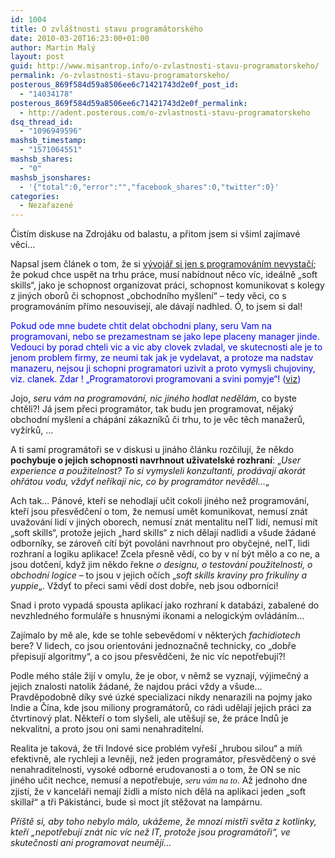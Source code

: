 ```yaml
---
id: 1004
title: O zvláštnosti stavu programátorského
date: 2010-03-20T16:23:00+01:00
author: Martin Malý
layout: post
guid: http://www.misantrop.info/o-zvlastnosti-stavu-programatorskeho/
permalink: /o-zvlastnosti-stavu-programatorskeho/
posterous_869f584d59a8506ee6c71421743d2e0f_post_id:
  - "14034178"
posterous_869f584d59a8506ee6c71421743d2e0f_permalink:
  - http://adent.posterous.com/o-zvlastnosti-stavu-programatorskeho
dsq_thread_id:
  - "1096949596"
mashsb_timestamp:
  - "1571064551"
mashsb_shares:
  - "0"
mashsb_jsonshares:
  - '{"total":0,"error":"","facebook_shares":0,"twitter":0}'
categories:
  - Nezařazené
---
```

Čist&iacute;m diskuse na Zdroj&aacute;ku od balastu, a přitom jsem si v&scaron;iml zaj&iacute;mav&eacute; věci&#8230;

Napsal jsem čl&aacute;nek o tom, že si [v&yacute;voj&aacute;ř si jen s programov&aacute;n&iacute;m nevystač&iacute;](http://zdrojak.root.cz/clanky/vyvojar-si-jen-s-programovanim-nevystaci/); že pokud chce uspět na trhu pr&aacute;ce, mus&iacute; nab&iacute;dnout něco v&iacute;c, ide&aacute;lně &#8222;soft skills&#8220;, jako je schopnost organizovat pr&aacute;ci, schopnost komunikovat s kolegy z jin&yacute;ch oborů či schopnost &#8222;obchodn&iacute;ho my&scaron;len&iacute;&#8220; &#8211; tedy věci, co s programov&aacute;n&iacute;m př&iacute;mo nesouvisej&iacute;, ale d&aacute;vaj&iacute; nadhled. &Oacute;, to jsem si dal!

<span style="color: #0000ff;">Pokud ode mne budete chtit delat obchodni plany, seru Vam na programovani, nebo se prezamestnam se jako lepe placeny manager jinde. Vedouci by porad chteli vic a vic aby clovek zvladal, ve skutecnosti ale je to jenom problem firmy, ze neumi tak jak je vydelavat, a protoze ma nadstav manazeru, nejsou ji schopni programatori uzivit a proto vymysli chujoviny, viz. clanek. Zdar ! &bdquo;Programatorovi programovani a svini pomyje&ldquo;! (<a href="http://zdrojak.root.cz/clanky/vyvojar-si-jen-s-programovanim-nevystaci/nazory/8118/">viz</a>)</span>

Jojo, _seru v&aacute;m na programov&aacute;n&iacute;, nic jin&eacute;ho hodlat neděl&aacute;m_, co byste chtěli?! J&aacute; jsem přeci program&aacute;tor, tak budu jen programovat, nějak&yacute; obchodn&iacute; my&scaron;len&iacute; a ch&aacute;p&aacute;n&iacute; z&aacute;kazn&iacute;ků či trhu, to je věc těch manažerů, vyž&iacute;rků, &#8230;

A ti sam&iacute; program&aacute;toři se v diskusi u jin&aacute;ho čl&aacute;nku rozčiluj&iacute;, že někdo **pochybuje o jejich schopnosti navrhnout uživatelsk&eacute; rozhran&iacute;**: &#8222;_User experience a použitelnost? To si vymysleli konzultanti, prod&aacute;vaj&iacute; akor&aacute;t ohř&aacute;tou vodu, vždyť neř&iacute;kaj&iacute; nic, co by program&aacute;tor nevěděl&#8230;_&#8222;

Ach tak&#8230; P&aacute;nov&eacute;, kteř&iacute; se nehodlaj&iacute; učit cokoli jin&eacute;ho než programov&aacute;n&iacute;, kteř&iacute; jsou přesvědčen&iacute; o tom, že nemus&iacute; umět komunikovat, nemus&iacute; zn&aacute;t uvažov&aacute;n&iacute; lid&iacute; v jin&yacute;ch oborech, nemus&iacute; zn&aacute;t mentalitu neIT lid&iacute;, nemus&iacute; m&iacute;t &#8222;soft skills&#8220;, protože jejich &#8222;hard skills&#8220; z nich dělaj&iacute; nadlidi a v&scaron;ude ž&aacute;dan&eacute; odborn&iacute;ky, se z&aacute;roveň c&iacute;t&iacute; b&yacute;t povol&aacute;ni navrhnout pro obyčejn&eacute;, neIT, lidi rozhran&iacute; a logiku aplikace! Zcela přesně věd&iacute;, co by v n&iacute; b&yacute;t mělo a co ne, a jsou dotčen&iacute;, když jim někdo řekne _o designu, o testov&aacute;n&iacute; použitelnosti, o obchodn&iacute; logice_ &#8211; to jsou v jejich oč&iacute;ch &#8222;_soft skills kraviny pro frikul&iacute;ny a yuppie_&#8222;. Vždyť to přeci sami věd&iacute; dost dobře, neb jsou odborn&iacute;ci!

Snad i proto vypad&aacute; spousta aplikac&iacute; jako rozhran&iacute; k datab&aacute;zi, zabalen&eacute; do nevzhledn&eacute;ho formul&aacute;ře s hnusn&yacute;mi ikonami a nelogick&yacute;m ovl&aacute;d&aacute;n&iacute;m&#8230;

Zaj&iacute;malo by mě ale, kde se tohle sebevědom&iacute; v někter&yacute;ch _fachidiotech_ bere? V lidech, co jsou orientov&aacute;ni jednoznačně technicky, co &#8222;dobře přepisuj&iacute; algoritmy&#8220;, a co jsou přesvědčeni, že nic v&iacute;c nepotřebuj&iacute;?!

Podle m&eacute;ho st&aacute;le žij&iacute; v omylu, že je obor, v němž se vyznaj&iacute;, v&yacute;jimečn&yacute; a jejich znalosti natolik ž&aacute;dan&eacute;, že najdou pr&aacute;ci vždy a v&scaron;ude&#8230; Pravděpodobně d&iacute;ky sv&eacute; &uacute;zk&eacute; specializaci nikdy nenarazili na pojmy jako Indie a Č&iacute;na, kde jsou miliony program&aacute;torů, co r&aacute;di udělaj&iacute; jejich pr&aacute;ci za čtvrtinov&yacute; plat. Někteř&iacute; o tom sly&scaron;eli, ale utě&scaron;uj&iacute; se, že pr&aacute;ce Indů je nekvalitn&iacute;, a proto jsou oni sami nenahraditeln&iacute;.

Realita je takov&aacute;, že tři Indov&eacute; sice probl&eacute;m vyře&scaron;&iacute; &#8222;hrubou silou&#8220; a m&iacute;ň efektivně, ale rychleji a levněji, než jeden program&aacute;tor, přesvědčen&yacute; o sv&eacute; nenahraditelnosti, vysok&eacute; odborn&eacute; erudovanosti a o tom, že ON se nic jin&eacute;ho učit nechce, nemus&iacute; a nepotřebuje, _<span style="font-family: mceinline;">seru v&aacute;m na to</span>_. Až jednoho dne zjist&iacute;, že v kancel&aacute;ři nemaj&iacute; židli a m&iacute;sto nich děl&aacute; na aplikaci jeden &#8222;soft skillař&#8220; a tři P&aacute;kist&aacute;nci, bude si moct j&iacute;t stěžovat na lamp&aacute;rnu.

_Př&iacute;&scaron;tě si, aby toho nebylo m&aacute;lo, uk&aacute;žeme, že mnoz&iacute; mistři světa z kotlinky, kteř&iacute; &#8222;nepotřebuj&iacute; zn&aacute;t nic v&iacute;c než IT, protože jsou program&aacute;toři&#8220;, ve skutečnosti ani programovat neuměj&iacute;&#8230;_